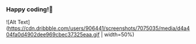 ### Happy coding!👋
![Alt Text](https://cdn.dribbble.com/users/906441/screenshots/7075035/media/d4a404fa0d4902dee969cbec37325eaa.gif | width=50%)


<!--
**RubenSom20/RubenSom20** is a ✨ _special_ ✨ repository because its `README.md` (this file) appears on your GitHub profile.

Here are some ideas to get you started:

- 🔭 I’m currently working on ...
- 🌱 I’m currently learning ...
- 👯 I’m looking to collaborate on ...
- 🤔 I’m looking for help with ...
- 💬 Ask me about ...
- 📫 How to reach me: ...
- 😄 Pronouns: ...
- ⚡ Fun fact: ...
-->
